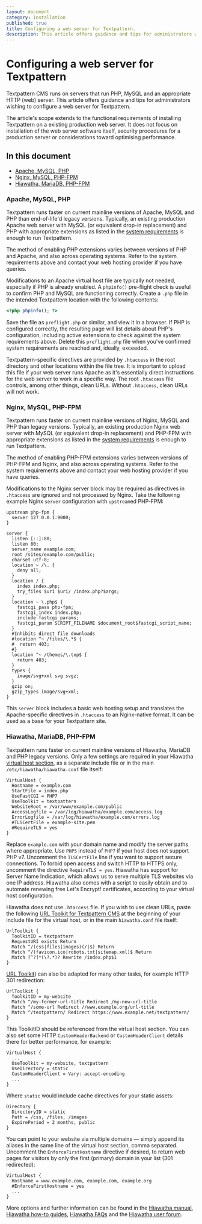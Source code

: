 ```yaml
---
layout: document
category: Installation
published: true
title: Configuring a web server for Textpattern.
description: This article offers guidance and tips for administrators wishing to install Textpattern to various web server platforms.
---
```


# Configuring a web server for Textpattern

Textpattern CMS runs on servers that run PHP, MySQL and an appropriate HTTP (web) server. This article offers guidance and tips for administrators wishing to configure a web server for Textpattern.

The article's scope extends to the functional requirements of installing Textpattern on a existing production web server. It does not focus on installation of the web server software itself, security procedures for a production server or considerations toward optimising performance.

## In this document

* [Apache, MySQL, PHP](#apache-mysql-php)
* [Nginx, MySQL, PHP-FPM](#nginx-mysql-php-fpm)
* [Hiawatha, MariaDB, PHP-FPM](#hiawatha-mariadb-php-fpm)

### Apache, MySQL, PHP

Textpattern runs faster on current mainline versions of Apache, MySQL and PHP than end-of-life'd legacy versions. Typically, an existing production Apache web server with MySQL (or equivalent drop-in replacement) and PHP with appropriate extensions as listed in the [system requirements](https://textpattern.com/about/119/system-requirements) is enough to run Textpattern.

The method of enabling PHP extensions varies between versions of PHP and Apache, and also across operating systems. Refer to the system requirements above and contact your web hosting provider if you have queries.

Modifications to an Apache virtual host file are typically not needed, especially if PHP is already enabled. A `phpinfo()` pre-flight check is useful to confirm PHP and MySQL are functioning correctly. Create a `.php` file in the intended Textpattern location with the following contents:

~~~ php
<?php phpinfo(); ?>
~~~

Save the file as `preflight.php` or similar, and view it in a browser. If PHP is configured correctly, the resulting page will list details about PHP's configuration, including active extensions to check against the system requirements above. Delete this `preflight.php` file when you've confirmed system requirements are reached and, ideally, exceeded.

Textpattern-specific directives are provided by `.htaccess` in the root directory and other locations within the file tree. It is important to upload this file if your web server runs Apache as it's essentially direct instructions for the web server to work in a specific way. The root `.htaccess` file controls, among other things, clean URLs. Without `.htaccess`, clean URLs will not work.

### Nginx, MySQL, PHP-FPM

Textpattern runs faster on current mainline versions of Nginx, MySQL and PHP than legacy versions. Typically, an existing production Nginx web server with MySQL (or equivalent drop-in replacement) and PHP-FPM with appropriate extensions as listed in the [system requirements](https://textpattern.com/about/119/system-requirements) is enough to run Textpattern.

The method of enabling PHP-FPM extensions varies between versions of PHP-FPM and Nginx, and also across operating systems. Refer to the system requirements above and contact your web hosting provider if you have queries.

Modifications to the Nginx server block may be required as directives in `.htaccess` are ignored and not processed by Nginx. Take the following example Nginx `server` configuration with `upstream`ed PHP-FPM:

~~~ nginx
upstream php-fpm {
  server 127.0.0.1:9000;
}

server {
  listen [::]:80;
  listen 80;
  server_name example.com;
  root /sites/example.com/public;
  charset utf-8;
  location ~ /\. {
    deny all;
  }
  location / {
    index index.php;
    try_files $uri $uri/ /index.php?$args;
  }
  location ~ \.php$ {
    fastcgi_pass php-fpm;
    fastcgi_index index.php;
    include fastcgi_params;
    fastcgi_param SCRIPT_FILENAME $document_root$fastcgi_script_name;
  }
  #Inhibits direct file downloads
  #location ^~ /files/\.*$ {
  #  return 403;
  #}
  location ^~ /themes/\.txp$ {
    return 403;
  }
  types {
    image/svg+xml svg svgz;
  }
  gzip on;
  gzip_types image/svg+xml;
}
~~~

This `server` block includes a basic web hosting setup and translates the Apache-specific directives in `.htaccess` to an Nginx-native format. It can be used as a base for your Textpattern site.

### Hiawatha, MariaDB, PHP-FPM

Textpattern runs faster on current mainline versions of Hiawatha, MariaDB and PHP legacy versions. Only a few settings are required in your Hiawatha [virtual host section](https://www.hiawatha-webserver.org/howto/websites), as a separate include file or in the main `/etc/hiawatha/hiawatha.conf` file itself:

~~~ nginx
VirtualHost {
  Hostname = example.com
  StartFile = index.php
  UseFastCGI = PHP7
  UseToolkit = textpattern
  WebsiteRoot = /var/www/example.com/public
  AccessLogfile = /var/log/hiawatha/example.com/access.log
  ErrorLogfile = /var/log/hiawatha/example.com/errors.log
  #TLSCertFile = example-site.pem
  #RequireTLS = yes
}
~~~

Replace `example.com` with your domain name and modify the server paths where appropriate. Use `PHP5` instead of `PHP7` if your host does not support PHP v7. Uncomment the `TLSCertFile` line if you want to support secure connections. To forbid open access and switch HTTP to HTTPS only, uncomment the directive `RequireTLS = yes`. Hiawatha has support for Server Name Indication, which allows us to serve multiple TLS websites via one IP address. Hiawatha also comes with a script to easily obtain and to automate renewing free Let's Encrypt! certificates, according to your virtual host configuration.

Hiawatha does not use `.htaccess` file. If you wish to use clean URLs, paste the following [URL Toolkit for Textpattern CMS](https://www.hiawatha-webserver.org/howto/url_rewrite_rules) at the beginning of your include file for the virtual host, or in the main `hiawatha.conf` file itself:

~~~ nginx
UrlToolkit {
  ToolkitID = textpattern
  RequestURI exists Return
  Match ^/(css|files|images)(/|$) Return
  Match ^/(favicon.ico|robots.txt|sitemap.xml)$ Return
  Match [^?]*(\?.*)? Rewrite /index.php$1
}
~~~

[URL Toolkit](https://www.hiawatha-webserver.org/howto/url_toolkit)) can also be adapted for many other tasks, for example HTTP 301 redirection:

~~~ nginx
UrlToolkit {
  ToolkitID = my-website
  Match ^/my-former-url-title Redirect /my-new-url-title
  Match ^/some-url Redirect //www.example.org/url-title
  Match ^/textpattern/ Redirect https://www.example.net/textpattern/
}
~~~

This ToolkitID should be referenced from the virtual host section. You can also set some HTTP `CustomHeaderBackend` or `CustomHeaderClient` details there for better performance, for example:

~~~ nginx
VirtualHost {
  ...
  UseToolkit = my-website, textpattern
  UseDirectory = static
  CustomHeaderClient = Vary: accept-encoding
  ...
}
~~~

Where `static` would include cache directives for your static assets:

~~~ nginx
Directory {
  DirectoryID = static
  Path = /css, /files, /images
  ExpirePeriod = 2 months, public
}
~~~

You can point to your website via multiple domains — simply append its aliases in the same line of the virtual host section, comma separated. Uncomment the `EnforceFirstHostname` directive if desired, to return web pages for visitors by only the first (primary) domain in your list (301 redirected):

~~~ nginx
VirtualHost {
  Hostname = www.example.com, example.com, example.org
  #EnforceFirstHostname = yes
  ...
}
~~~

More options and further information can be found in the [Hiawatha manual](https://www.hiawatha-webserver.org/manpages/hiawatha), [Hiawatha how-to guides](https://www.hiawatha-webserver.org/howto), [Hiawatha FAQs](https://www.hiawatha-webserver.org/faq) and the [Hiawatha user forum](https://www.hiawatha-webserver.org/forum).
